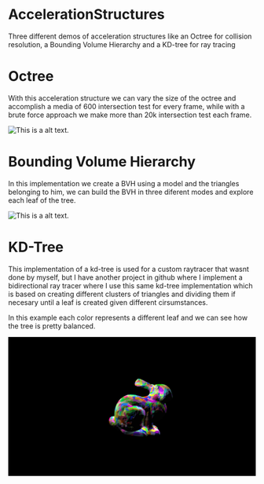 # AccelerationStructures
Three different demos of acceleration structures like an Octree for collision resolution, a Bounding Volume Hierarchy and a KD-tree for ray tracing

# Octree
With this acceleration structure we can vary the size of the octree and accomplish a media of 600 intersection test for every frame, while
with a brute force approach we make more than 20k intersection test each frame.

![This is a alt text.](/OctreeImplementation/resources/octree.gif "Octree in action")

# Bounding Volume Hierarchy
In this implementation we create a BVH using a model and the triangles belonging to him, we can build the BVH in three diferent modes and 
explore each leaf of the tree.

![This is a alt text.](/BoundingVolumeHierarchy/resources/BVH.gif "BVH in action")

# KD-Tree
This implementation of a kd-tree is used for a custom raytracer that wasnt done by myself, but I have another project in github where
I implement a bidirectional ray tracer where I use this same kd-tree implementation which is based on creating different clusters of 
triangles and dividing them if necesary until a leaf is created given different cirsumstances. 

In this example each color represents a different leaf and we can see how the tree is pretty balanced.

![This is a alt text.](/KdTreeImplementation/resources/kd-tree-github.png "KD-tree example on a Bunny mesh")